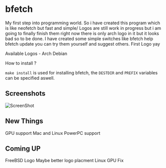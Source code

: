 # bfetch
My first step into programming world.
So i have created this program which is like neofetch but fast and simple/
Logos are still work in progress but i am going to finally finish them right now there is only arch logo in it but it looks bad so to be done.
I have created some simple switches like bfetch help bfetch update you can try them yourself and suggest others.
First Logo yay

Available Logos -
Arch
Debian


How to install ?

`make install` is used for installing bfetch, the `DESTDIR` and `PREFIX` variables can be specified aswell.

## Screenshots
![ScreenShot](https://raw.githubusercontent.com/Mati232411/bfetch/master/How%20it%20looks.png)


## New Things
GPU support Mac and Linux
PowerPC support

## Coming UP
FreeBSD Logo
Maybe better logo placment
Linux GPU Fix
